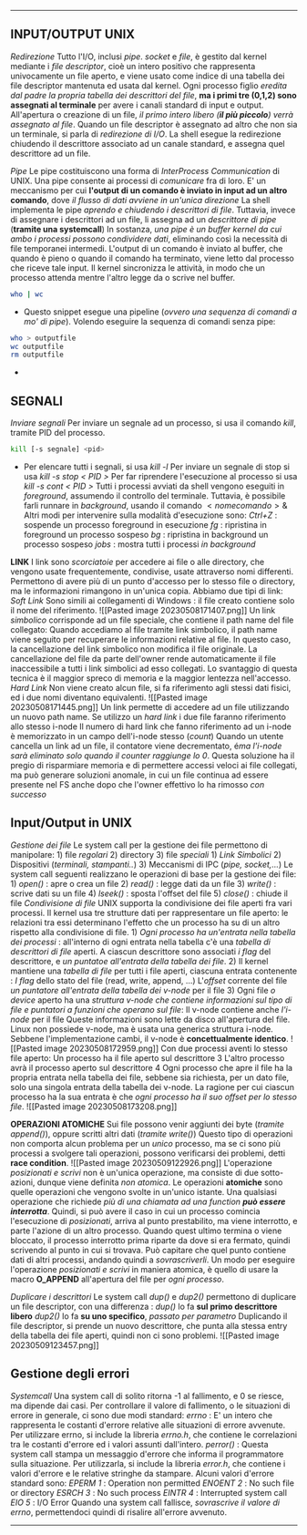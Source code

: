 -----------------------------------------------------------------------------------------

**INPUT/OUTPUT UNIX**
---
*Redirezione*
	Tutto l'I/O, inclusi *pipe*. *socket* e *file*, è gestito dal kernel mediante i *file descriptor*, cioè un intero positivo che rappresenta univocamente un file aperto, e viene usato come indice di una tabella dei file descriptor mantenuta ed usata dal kernel.
	Ogni processo figlio *eredita dal padre la propria tabella dei descrittori del file*, **ma i primi tre (0,1,2) sono assegnati al terminale** per avere i canali standard di input e output. All'apertura o creazione di un file, *il primo intero libero (**il più piccolo**) verrà assegnato al file*.
	Quando un file descriptor è assegnato ad altro che non sia un terminale, si parla di *redirezione di I/O*. La shell esegue la redirezione chiudendo il descrittore associato ad un canale standard, e assegna quel descrittore ad un file.

*Pipe*
	Le pipe costituiscono una forma di *InterProcess Communication* di UNIX.
		Una pipe consente ai processi di *comunicare* fra di loro.
		E' un meccanismo per cui **l'output di un comando è inviato in input ad un altro comando**, dove *il flusso di dati avviene in un'unica direzione*
		La shell implementa le pipe *aprendo e chiudendo i descrittori di file*. Tuttavia, invece di assegnare i descrittori ad un file, li assegna ad un *descrittore di pipe* (**tramite una systemcall**)
		In sostanza, *una pipe è un buffer kernel da cui ambo i processi possono condividere dati*, eliminando così la necessità di file temporanei intermedi.
	L'output di un comando è inviato al buffer, che quando è pieno o quando il comando ha terminato, viene letto dal processo che riceve tale input. Il kernel sincronizza le attività, in modo che un processo attenda mentre l'altro legge da o scrive nel buffer.
```Bash
who | wc
```
-
	Questo snippet esegue una pipeline (*ovvero una sequenza di comandi a mo' di pipe*). Volendo eseguire la sequenza di comandi senza pipe:
```Bash
who > outputfile
wc outputfile
rm outputfile
```
-

**SEGNALI**
---
*Inviare segnali*
	Per inviare un segnale ad un processo, si usa il comando *kill*, tramite PID del processo.
```Bash
kill [-s segnale] <pid>
```
-
	Per elencare tutti i segnali, si usa *kill -l*
	Per inviare un segnale di stop si usa *kill -s stop < PID >*
	Per far riprendere l'esecuzione al processo si usa *kill -s cont < PID >*
	Tutti i processi avviati da shell vengono eseguiti in *foreground*, assumendo il controllo del terminale. Tuttavia, è possibile farli runnare in *background*, usando il comando $<nomecomando> \&$ 
	Altri modi per intervenire sulla modalità d'esecuzione sono:
		*Ctrl+Z* : sospende un processo foreground in esecuzione
		*fg* : ripristina in foreground un processo sospeso
		*bg* : ripristina in background un processo sospeso
		*jobs* : mostra tutti i processi *in background*

**LINK**
	I link sono *scorciatoie* per accedere ai file o alle directory, che vengono usate frequentemente, condivise, usate attraverso nomi differenti.
	Permettono di avere più di un punto d'accesso per lo stesso file o directory, ma le informazioni rimangono in un'unica copia.
	Abbiamo due tipi di link:
	*Soft Link*
		Sono simili ai collegamenti di Windows : il file creato contiene solo il nome del riferimento.
		![[Pasted image 20230508171407.png]]
		Un link *simbolico* corrisponde ad un file speciale, che contiene il path name del file collegato:
			Quando accediamo al file tramite link simbolico, il path name viene seguito per recuperare le informazioni relative al file.
			In questo caso, la cancellazione del link simbolico non modifica il file originale. La cancellazione del file da parte dell'owner rende automaticamente il file inaccessibile a tutti i link simbolici ad esso collegati.
			Lo svantaggio di questa tecnica è il maggior spreco di memoria e la maggior lentezza nell'accesso.
	*Hard Link*
		Non viene creato alcun file, si fa riferimento agli stessi dati fisici, ed i due nomi diventano equivalenti.
		![[Pasted image 20230508171445.png]]
		Un link permette di accedere ad un file utilizzando un nuovo path name. Se utilizzo un *hard link* i due file faranno riferimento allo stesso i-node
			Il numero di hard link che fanno riferimento ad un i-node è memorizzato in un campo dell'i-node stesso (*count*)
		Quando un utente cancella un link ad un file, il contatore viene decrementato, é*ma l'i-node sarà eliminato solo quando il counter raggiunge lo 0*.
		Questa soluzione ha il pregio di risparmiare memoria e di permettere accessi veloci ai file collegati, ma può generare soluzioni anomale, in cui un file continua ad essere presente nel FS anche dopo che l'owner effettivo lo ha rimosso *con successo*

**Input/Output in UNIX**
---

*Gestione dei file*
	Le system call per la gestione dei file permettono di manipolare:
		1) file *regolari*
		2) directory
		3) file *speciali*
			1) *Link Simbolici*
			2) Dispositivi (*terminali, stampanti..*)
			3) Meccanismi di IPC (*pipe, socket,...*)
	Le system call seguenti realizzano le operazioni di base per la gestione dei file:
		1) *open()* : apre o crea un file
		2) *read()* : legge dati da un file
		3) *write()* : scrive dati su un file
		4) *lseek()* : sposta l'offset del file
		5) *close()* : chiude il file
	*Condivisione di file*
		UNIX supporta la condivisione dei file aperti fra vari processi. Il kernel usa tre strutture dati per rappresentare un file aperto: le relazioni tra essi determinano l'effetto che un processo ha su di un altro rispetto alla condivisione di file.
			1) *Ogni processo ha un'entrata nella tabella dei processi* :
				all'interno di ogni entrata nella tabella c'è una *tabella di descrittori di file* aperti. A ciascun descrittore sono associati *i flag* del descrittore, e *un puntatoe all'entrata della tabella dei file*.
			2) Il kernel mantiene una *tabella di file* per tutti i file aperti, ciascuna entrata contenente :
				*I flag* dello stato del file (read, write, append, ...)
				L'*offset* corrente del file
				*un puntatore all'entrata della tabella dei v-node* per il file
			3) Ogni file *o device* aperto ha una *struttura v-node che contiene informazioni sul tipo di file e puntatori a funzioni che operano sul file*:
				Il v-node contiene anche *l'i-node* per il file
				Queste informazioni sono lette da disco all'apertura del file.
		Linux non possiede v-node, ma è usata una generica struttura i-node. Sebbene l'implementazione cambi, il v-node è **concettualmente identico**.
		![[Pasted image 20230508172959.png]]
		Con due processi aventi lo stesso file aperto:
			Un processo ha il file aperto sul descrittore 3
			L'altro processo avrà il processo aperto sul descrittore 4
			Ogni processo che apre il file ha la propria entrata nella tabella dei file, sebbene sia richiesta, per un dato file, solo una singola entrata della tabella dei v-node. La ragione per cui ciascun processo ha la sua entrata è che *ogni processo ha il suo offset per lo stesso file*.
		![[Pasted image 20230508173208.png]]

**OPERAZIONI ATOMICHE**
	Sui file possono venir aggiunti dei byte (*tramite append()*), oppure scritti altri dati (*tramite write()*)
	Questo tipo di operazioni non comporta alcun problema per un *unico* processo, ma se ci sono più processi a svolgere tali operazioni, possono verificarsi dei problemi, detti **race condition**.
	![[Pasted image 20230509122926.png]]
	L'operazione *posizionati e scrivi* non è un'unica operazione, ma consiste di due sotto-azioni, dunque viene definita *non atomica*. Le operazioni **atomiche** sono quelle operazioni che vengono svolte in un'unico istante. Una qualsiasi operazione che richiede *più di una chiamata ad una function **può essere interrotta***. Quindi, si può avere il caso in cui un processo comincia l'esecuzione di *posizionati*, arriva al punto prestabilito, ma viene interrotto, e parte l'azione di un altro processo. Quando quest ultimo termina o viene bloccato, il processo interrotto prima riparte da dove si era fermato, quindi scrivendo al punto in cui si trovava. Può capitare che quel punto contiene dati di altri processi, andando quindi a *sovrascriverli*.
	Un modo per eseguire l'operazione *posizionati e scrivi* in maniera atomica, è quello di usare la macro **O_APPEND** all'apertura del file per *ogni processo*.

*Duplicare i descrittori*
	Le system call *dup()* e *dup2()* permettono di duplicare un file descriptor, con una differenza : 
		*dup()* lo fa **sul primo descrittore libero**
		*dup2()* lo fa **su uno specifico**, *passato per parametro*
	Duplicando il file descriptor, si prende un nuovo descrittore, che punta alla stessa entry della tabella dei file aperti, quindi non ci sono problemi.
	![[Pasted image 20230509123457.png]]

**Gestione degli errori**
---
*Systemcall*
	Una system call di solito ritorna -1 al fallimento, e 0 se riesce, ma dipende dai casi.
	Per controllare il valore di fallimento, o le situazioni di errore in generale, ci sono due modi standard:
	*errno* :
		E' un intero che rappresenta le costanti d'errore relative alle situazioni di errore avvenute.
		Per utilizzare errno, si include la libreria *errno.h*, che contiene le correlazioni tra le costanti d'errore ed i valori assunti dall'intero.
	*perror()* :
		Questa system call stampa un messaggio d'errore che informa il programmatore sulla situazione.
		Per utilizzarla, si include la libreria *error.h*, che contiene i valori d'errore e le relative stringhe da stampare.
	Alcuni valori d'errore standard sono:
		*EPERM 1* : Operation non permitted
		*ENOENT 2* : No such file or directory
		*ESRCH 3* : No such process
		*EINTR 4* : Interrupted system call
		*EIO 5* : I/O Error
	Quando una system call fallisce, *sovrascrive il valore di errno*, permettendoci quindi di risalire all'errore avvenuto.

-----------------------------------------------------------------------------------------
